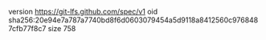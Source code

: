 version https://git-lfs.github.com/spec/v1
oid sha256:20e94e7a787a7740bd8f6d0603079454a5d9118a8412560c9768487cfb77f8c7
size 758
